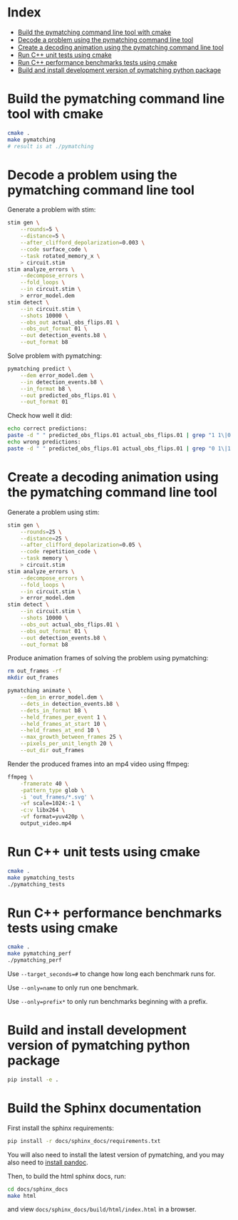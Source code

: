 # Index

- [Build the pymatching command line tool with cmake](#build-cmake)
- [Decode a problem using the pymatching command line tool](#decode)
- [Create a decoding animation using the pymatching command line tool](#decode-animate)
- [Run C++ unit tests using cmake](#cmake-test)
- [Run C++ performance benchmarks tests using cmake](#cmake-perf)
- [Build and install development version of pymatching python package](#pip-install)

# <a name="build-cmake"></a>Build the pymatching command line tool with cmake

```bash
cmake .
make pymatching
# result is at ./pymatching
```

# <a name="decode"></a>Decode a problem using the pymatching command line tool

Generate a problem with stim:

```bash
stim gen \
    --rounds=5 \
    --distance=5 \
    --after_clifford_depolarization=0.003 \
    --code surface_code \
    --task rotated_memory_x \
    > circuit.stim
stim analyze_errors \
    --decompose_errors \
    --fold_loops \
    --in circuit.stim \
    > error_model.dem
stim detect \
    --in circuit.stim \
    --shots 10000 \
    --obs_out actual_obs_flips.01 \
    --obs_out_format 01 \
    --out detection_events.b8 \
    --out_format b8
```

Solve problem with pymatching:

```bash
pymatching predict \
    --dem error_model.dem \
    --in detection_events.b8 \
    --in_format b8 \
    --out predicted_obs_flips.01 \
    --out_format 01
```

Check how well it did:

```bash
echo correct predictions:
paste -d " " predicted_obs_flips.01 actual_obs_flips.01 | grep "1 1\|0 0" | wc -l
echo wrong predictions:
paste -d " " predicted_obs_flips.01 actual_obs_flips.01 | grep "0 1\|1 0" | wc -l
```

# <a name="decode-animate"></a>Create a decoding animation using the pymatching command line tool

Generate a problem using stim:

```bash
stim gen \
    --rounds=25 \
    --distance=25 \
    --after_clifford_depolarization=0.05 \
    --code repetition_code \
    --task memory \
    > circuit.stim
stim analyze_errors \
    --decompose_errors \
    --fold_loops \
    --in circuit.stim \
    > error_model.dem
stim detect \
    --in circuit.stim \
    --shots 10000 \
    --obs_out actual_obs_flips.01 \
    --obs_out_format 01 \
    --out detection_events.b8 \
    --out_format b8
```

Produce animation frames of solving the problem using pymatching:

```bash
rm out_frames -rf
mkdir out_frames

pymatching animate \
    --dem_in error_model.dem \
    --dets_in detection_events.b8 \
    --dets_in_format b8 \
    --held_frames_per_event 1 \
    --held_frames_at_start 10 \
    --held_frames_at_end 10 \
    --max_growth_between_frames 25 \
    --pixels_per_unit_length 20 \
    --out_dir out_frames
```

Render the produced frames into an mp4 video using ffmpeg:

```bash
ffmpeg \
    -framerate 40 \
    -pattern_type glob \
    -i 'out_frames/*.svg' \
    -vf scale=1024:-1 \
    -c:v libx264 \
    -vf format=yuv420p \
    output_video.mp4
```

# <a name="cmake-test"></a>Run C++ unit tests using cmake

```bash
cmake .
make pymatching_tests
./pymatching_tests
```

# <a name="cmake-perf"></a>Run C++ performance benchmarks tests using cmake

```bash
cmake .
make pymatching_perf
./pymatching_perf
```

Use `--target_seconds=#` to change how long each benchmark runs for.

Use `--only=name` to only run one benchmark.

Use `--only=prefix*` to only run benchmarks beginning with a prefix.

# <a name="pip-install"></a>Build and install development version of pymatching python package

```bash
pip install -e .
```

# <a name="sphinx"></a>Build the Sphinx documentation

First install the sphinx requirements:

```bash
pip install -r docs/sphinx_docs/requirements.txt
```

You will also need to install the latest version of pymatching, and you may also need to [install pandoc](https://pandoc.org/installing.html).

Then, to build the html sphinx docs, run:
```bash
cd docs/sphinx_docs
make html
```

and view `docs/sphinx_docs/build/html/index.html` in a browser.

